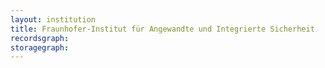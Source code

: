 ```yaml
---
layout: institution
title: Fraunhofer-Institut für Angewandte und Integrierte Sicherheit
recordsgraph: 
storagegraph: 
---
```

